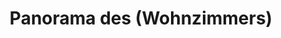 ---
layout: /panorama.ect
project: '/web/projects/private/optimism'
image: 'http://hub.acherno.com/svn/optimizam-mu-e-maykata/Site/Panorami/nikolina_iztok_hol_final_panorama_01.jpg'
title: 'Panorama des (Wohnzimmers)'
sitemap: false
---